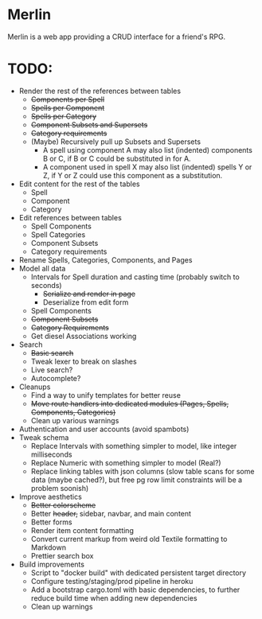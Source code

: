 # Merlin
Merlin is a web app providing a CRUD interface for a friend's RPG.

# TODO:
* Render the rest of the references between tables
    * ~~Components per Spell~~
    * ~~Spells per Component~~
    * ~~Spells per Category~~
    * ~~Component Subsets and Supersets~~
    * ~~Category requirements~~
    * (Maybe) Recursively pull up Subsets and Supersets
        * A spell using component A may also list (indented) components B or C, if B or C could be substituted in for A.
        * A component used in spell X may also list (indented) spells Y or Z, if Y or Z could use this component as a substitution.
* Edit content for the rest of the tables
    * Spell
    * Component
    * Category
* Edit references between tables
    * Spell Components
    * Spell Categories
    * Component Subsets
    * Category requirements
* Rename Spells, Categories, Components, and Pages
* Model all data
    * Intervals for Spell duration and casting time (probably switch to seconds)
        * ~~Serialize and render in page~~
        * Deserialize from edit form
    * Spell Components
    * ~~Component Subsets~~
    * ~~Category Requirements~~
    * Get diesel Associations working
* Search
    * ~~Basic search~~
    * Tweak lexer to break on slashes
    * Live search?
    * Autocomplete?
* Cleanups
    * Find a way to unify templates for better reuse
    * ~~Move route handlers into dedicated modules (Pages, Spells, Components, Categories)~~
    * Clean up various warnings
* Authentication and user accounts (avoid spambots)
* Tweak schema
    * Replace Intervals with something simpler to model, like integer milliseconds
    * Replace Numeric with something simpler to model (Real?)
    * Replace linking tables with json columns (slow table scans for some data (maybe cached?), but free pg row limit constraints will be a problem soonish)
* Improve aesthetics
    * ~~Better colorscheme~~
    * Better ~~header,~~ sidebar, navbar, and main content
    * Better forms
    * Render item content formatting
    * Convert current markup from weird old Textile formatting to Markdown
    * Prettier search box
* Build improvements
    * Script to "docker build" with dedicated persistent target directory
    * Configure testing/staging/prod pipeline in heroku
    * Add a bootstrap cargo.toml with basic dependencies, to further reduce build time when adding new dependencies
    * Clean up warnings

